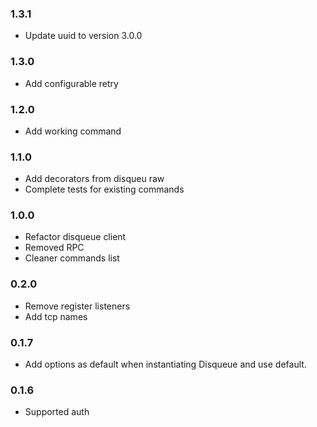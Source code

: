 ### 1.3.1
* Update uuid to version 3.0.0

### 1.3.0
* Add configurable retry

### 1.2.0
* Add working command

### 1.1.0
* Add decorators from disqueu raw
* Complete tests for existing commands

### 1.0.0
* Refactor disqueue client
* Removed RPC
* Cleaner commands list

### 0.2.0
* Remove register listeners
* Add tcp names

### 0.1.7
* Add options as default when instantiating Disqueue and use default.

### 0.1.6
* Supported auth
